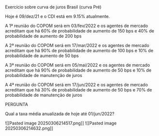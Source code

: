Exercício sobre curva de juros Brasil (curva Pré)

Hoje é 09/dez/21 e o CDI está em 9.15% atualmente.

A 1ª reunião do COPOM será em 03/fev/2022 e os agentes de mercado acreditam que há 60% de probabilidade de aumento de 150 bps e 40% de probabilidade de aumento de 200 bps

 A 2ª reunião do COPOM será em 17/mar/2022 e os agentes de mercado acreditam que há 90% de probabilidade de aumento de 100 bps e 10% de probabilidade de aumento de 50 bps
 
 A 3ª reunião do COPOM será em 05/mai/2022 e os agentes de mercado acreditam que há 90% de probabilidade de aumento de 50 bps e 10% de probabilidade de manutenção de juros
 
 A 4ª reunião do COPOM será em 17/jun/2022 e os agentes de mercado acreditam que há 30% de probabilidade de aumento de 50 bps e 70% de probabilidade de manutenção de juros

PERGUNTA

Qual a taxa média anualizada de hoje até 01/jun/2022?


![[Pasted image 20250306214517.png]]
![[Pasted image 20250306214632.png]]